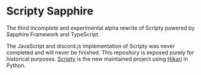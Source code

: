 # Scripty Sapphire

The third incomplete and experimental alpha rewrite of Scripty powered by Sapphire Framework and TypeScript.

The JavaScript and discord.js implementation of Scripty was never completed and will never be finished. This repository is exposed purely for historical purposes. [Scripty](https://github.com/scriptydev) is the new maintained project using [Hikari](https://hikari-py.dev) in Python.
